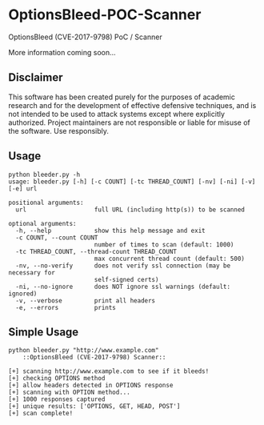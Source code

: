 # OptionsBleed-POC-Scanner
OptionsBleed (CVE-2017-9798) PoC / Scanner

More information coming soon...

## Disclaimer
This software has been created purely for the purposes of academic research and for the development of effective defensive techniques, and is not intended to be used to attack systems except where explicitly authorized. Project maintainers are not responsible or liable for misuse of the software. Use responsibly.

## Usage
```
python bleeder.py -h
usage: bleeder.py [-h] [-c COUNT] [-tc THREAD_COUNT] [-nv] [-ni] [-v] [-e] url

positional arguments:
  url                   full URL (including http(s)) to be scanned

optional arguments:
  -h, --help            show this help message and exit
  -c COUNT, --count COUNT
                        number of times to scan (default: 1000)
  -tc THREAD_COUNT, --thread-count THREAD_COUNT
                        max concurrent thread count (default: 500)
  -nv, --no-verify      does not verify ssl connection (may be necessary for
                        self-signed certs)
  -ni, --no-ignore      does NOT ignore ssl warnings (default: ignored)
  -v, --verbose         print all headers
  -e, --errors          prints
```

## Simple Usage

```
python bleeder.py "http://www.example.com"
    ::OptionsBleed (CVE-2017-9798) Scanner::

[+] scanning http://www.example.com to see if it bleeds!
[+] checking OPTIONS method
[+] allow headers detected in OPTIONS response
[+] scanning with OPTION method...
[+] 1000 responses captured
[+] unique results: ['OPTIONS, GET, HEAD, POST']
[+] scan complete!
```
